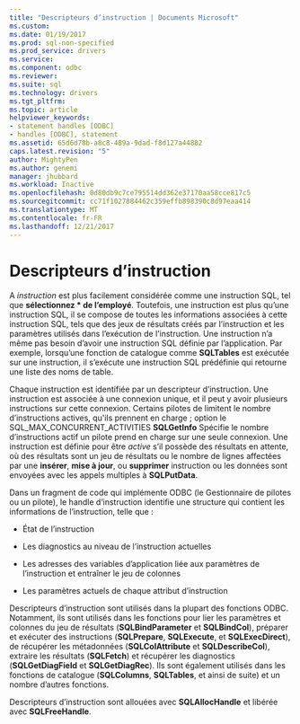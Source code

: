 ```yaml
---
title: "Descripteurs d’instruction | Documents Microsoft"
ms.custom: 
ms.date: 01/19/2017
ms.prod: sql-non-specified
ms.prod_service: drivers
ms.service: 
ms.component: odbc
ms.reviewer: 
ms.suite: sql
ms.technology: drivers
ms.tgt_pltfrm: 
ms.topic: article
helpviewer_keywords:
- statement handles [ODBC]
- handles [ODBC], statement
ms.assetid: 65d6d78b-a8c8-489a-9dad-f8d127a44882
caps.latest.revision: "5"
author: MightyPen
ms.author: genemi
manager: jhubbard
ms.workload: Inactive
ms.openlocfilehash: 0d80db9c7ce795514dd362e37170aa58cce817c5
ms.sourcegitcommit: cc71f1027884462c359effb898390c8d97eaa414
ms.translationtype: MT
ms.contentlocale: fr-FR
ms.lasthandoff: 12/21/2017
---
```

# <a name="statement-handles"></a>Descripteurs d’instruction
A *instruction* est plus facilement considérée comme une instruction SQL, tel que **sélectionnez \* de l’employé**. Toutefois, une instruction est plus qu’une instruction SQL, il se compose de toutes les informations associées à cette instruction SQL, tels que des jeux de résultats créés par l’instruction et les paramètres utilisés dans l’exécution de l’instruction. Une instruction n’a même pas besoin d’avoir une instruction SQL définie par l’application. Par exemple, lorsqu’une fonction de catalogue comme **SQLTables** est exécutée sur une instruction, il s’exécute une instruction SQL prédéfinie qui retourne une liste des noms de table.  
  
 Chaque instruction est identifiée par un descripteur d’instruction. Une instruction est associée à une connexion unique, et il peut y avoir plusieurs instructions sur cette connexion. Certains pilotes de limitent le nombre d’instructions actives, qu'ils prennent en charge ; option le SQL_MAX_CONCURRENT_ACTIVITIES **SQLGetInfo** Spécifie le nombre d’instructions actif un pilote prend en charge sur une seule connexion. Une instruction est définie pour être *active* s’il possède des résultats en attente, où des résultats sont un jeu de résultats ou le nombre de lignes affectées par une **insérer**, **mise à jour**, ou **supprimer** instruction ou les données sont envoyées avec les appels multiples à **SQLPutData**.  
  
 Dans un fragment de code qui implémente ODBC (le Gestionnaire de pilotes ou un pilote), le handle d’instruction identifie une structure qui contient les informations de l’instruction, telle que :  
  
-   État de l’instruction  
  
-   Les diagnostics au niveau de l’instruction actuelles  
  
-   Les adresses des variables d’application liée aux paramètres de l’instruction et entraîner le jeu de colonnes  
  
-   Les paramètres actuels de chaque attribut d’instruction  
  
 Descripteurs d’instruction sont utilisés dans la plupart des fonctions ODBC. Notamment, ils sont utilisés dans les fonctions pour lier les paramètres et colonnes du jeu de résultats (**SQLBindParameter** et **SQLBindCol**), préparer et exécuter des instructions (**SQLPrepare**, **SQLExecute**, et **SQLExecDirect**), de récupérer les métadonnées (**SQLColAttribute** et **SQLDescribeCol**), extraire les résultats (**SQLFetch**) et récupérer les diagnostics (**SQLGetDiagField** et **SQLGetDiagRec**). Ils sont également utilisés dans les fonctions de catalogue (**SQLColumns**, **SQLTables**, et ainsi de suite) et un nombre d’autres fonctions.  
  
 Descripteurs d’instruction sont allouées avec **SQLAllocHandle** et libérée avec **SQLFreeHandle**.
